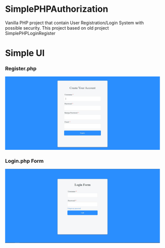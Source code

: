 # SimplePHPAuthorization
Vanilla PHP project that contain User Registration/Login System with possible security. This project based on old project SimplePHPLoginRegister

# Simple UI

### Register.php
![Register](img/Register.JPG "Register Form")
### Login.php Form

![Login](img/Login.JPG "Login Form")
